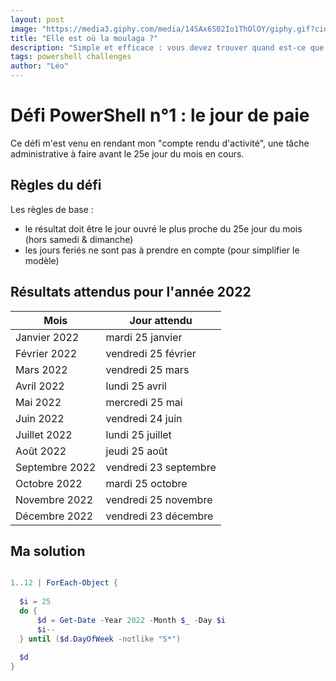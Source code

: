 ```yaml
---
layout: post
image: "https://media3.giphy.com/media/14SAx6S02Io1ThOlOY/giphy.gif?cid=ecf05e47vjsfts2omq85p4ohnx4u9nc18cpd4mbwclbn2a9b&rid=giphy.gif&ct=g"
title: "Elle est où la moulaga ?"
description: "Simple et efficace : vous devez trouver quand est-ce que votre salaire va tomber"
tags: powershell challenges
author: "Léo"
---
```


# Défi PowerShell n°1 : le jour de paie

Ce défi m'est venu en rendant mon "compte rendu d'activité", une tâche administrative à faire avant le 25e jour du mois en cours.

## Règles du défi

Les règles de base :
- le résultat doit être le jour ouvré le plus proche du 25e jour du mois (hors samedi & dimanche)
- les jours feriés ne sont pas à prendre en compte (pour simplifier le modèle)

## Résultats attendus pour l'année 2022

Mois | Jour attendu
---- | ------------
Janvier 2022 | mardi 25 janvier
Février 2022 | vendredi 25 février
Mars 2022 | vendredi 25 mars
Avril 2022 | lundi 25 avril
Mai 2022 | mercredi 25 mai
Juin 2022 | vendredi 24 juin
Juillet 2022 | lundi 25 juillet
Août 2022 | jeudi 25 août
Septembre 2022 | vendredi 23 septembre
Octobre 2022 | mardi 25 octobre
Novembre 2022 | vendredi 25 novembre
Décembre 2022 | vendredi 23 décembre

## Ma solution

```powershell

1..12 | ForEach-Object {
  
  $i = 25
  do {
      $d = Get-Date -Year 2022 -Month $_ -Day $i
      $i--
  } until ($d.DayOfWeek -notlike "S*")
  
  $d
}

```
